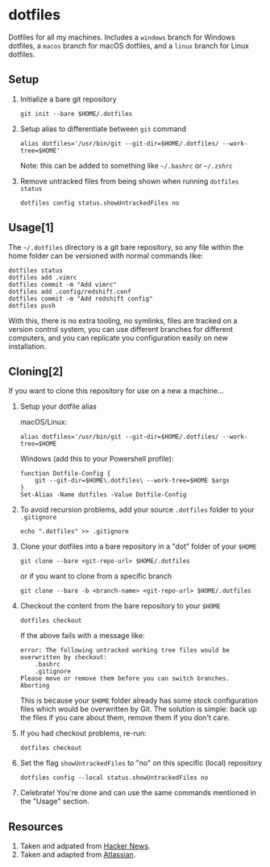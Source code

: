 # dotfiles

Dotfiles for all my machines. Includes a `windows` branch for Windows dotfiles, a `macos` branch for macOS dotfiles, and a `linux` branch for Linux dotfiles.

## Setup

1. Initialize a bare git repository
	
	```
	git init --bare $HOME/.dotfiles
	```

2. Setup alias to differentiate between `git` command

	```
	alias dotfiles='/usr/bin/git --git-dir=$HOME/.dotfiles/ --work-tree=$HOME'
	```

	Note: this can be added to something like `~/.bashrc` or `~/.zshrc`

3. Remove untracked files from being shown when running `dotfiles status`

	```
	dotfiles config status.showUntrackedFiles no
	```

## Usage[1]

The `~/.dotfiles` directory is a git bare repository, so any file within the home folder can be versioned with normal commands like:

```
dotfiles status
dotfiles add .vimrc
dotfiles commit -m "Add vimrc"
dotfiles add .config/redshift.conf
dotfiles commit -m "Add redshift config"
dotfiles push
```

With this, there is no extra tooling, no symlinks, files are tracked on a version control system, you can use different branches for different computers, and you can replicate you configuration easily on new installation.

## Cloning[2]

If you want to clone this repository for use on a new a machine...

1. Setup your dotfile alias

	macOS/Linux:
	```
	alias dotfiles='/usr/bin/git --git-dir=$HOME/.dotfiles/ --work-tree=$HOME
	```

	Windows (add this to your Powershell profile):
	```
	function Dotfile-Config {
		git --git-dir=$HOME\.dotfiles\ --work-tree=$HOME $args
	}
	Set-Alias -Name dotfiles -Value Dotfile-Config
	```

2. To avoid recursion problems, add your source `.dotfiles` folder to your `.gitignore`

	```
	echo ".dotfiles" >> .gitignore
	```

3. Clone your dotfiles into a bare repository in a "dot" folder of your `$HOME`

	```
	git clone --bare <git-repo-url> $HOME/.dotfiles
	```

	or if you want to clone from a specific branch

	```
	git clone --bare -b <branch-name> <git-repo-url> $HOME/.dotfiles
	```

4. Checkout the content from the bare repository to your `$HOME`

	```
	dotfiles checkout
	```

	If the above fails with a message like:

	```
	error: The following untracked working tree files would be overwritten by checkout:
		.bashrc
		.gitignore
	Please move or remove them before you can switch branches.
	Aborting
	```

	This is because your `$HOME` folder already has some stock configuration files which would be overwritten by Git. The solution is simple: back up the files if you care about them, remove them if you don't care.

5. If you had checkout problems, re-run:

	```
	dotfiles checkout
	```

6. Set the flag `showUntrackedFiles` to "no" on this specific (local) repository

	```
	dotfiles config --local status.showUntrackedFiles no
	```

7. Celebrate! You're done and can use the same commands mentioned in the "Usage" section.

## Resources

1. Taken and adpated from [Hacker News](https://news.ycombinator.com/item?id=11070797).
2. Taken and adapted from [Atlassian](https://www.atlassian.com/git/tutorials/dotfiles).
